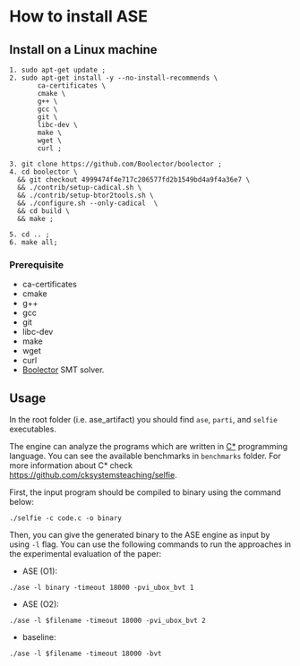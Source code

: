 # How to install ASE

## Install on a Linux machine
```
1. sudo apt-get update ;
2. sudo apt-get install -y --no-install-recommends \
       ca-certificates \
       cmake \
       g++ \
       gcc \
       git \
       libc-dev \
       make \
       wget \
       curl ;

3. git clone https://github.com/Boolector/boolector ;
4. cd boolector \
  && git checkout 4999474f4e717c206577fd2b1549bd4a9f4a36e7 \
  && ./contrib/setup-cadical.sh \
  && ./contrib/setup-btor2tools.sh \
  && ./configure.sh --only-cadical  \
  && cd build \
  && make ;

5. cd .. ;
6. make all;
```

### Prerequisite
- ca-certificates
- cmake
- g++
- gcc
- git
- libc-dev
- make
- wget
- curl
- [Boolector](https://boolector.github.io) SMT solver.

## Usage
In the root folder (i.e. ase_artifact) you should find `ase`, `parti`, and `selfie` executables.

The engine can analyze the programs which are written in [C*](https://github.com/cksystemsteaching/selfie) programming language. You can see the available benchmarks in `benchmarks` folder. For more information about C* check https://github.com/cksystemsteaching/selfie.

First, the input program should be compiled to binary using the command below:
```
./selfie -c code.c -o binary
```

Then, you can give the generated binary to the ASE engine as input by using `-l` flag. You can use the following commands to run the approaches in the experimental evaluation of the paper:

- ASE (O1):
```
./ase -l binary -timeout 18000 -pvi_ubox_bvt 1
```
- ASE (O2):
```
./ase -l $filename -timeout 18000 -pvi_ubox_bvt 2
```
- baseline:
```
./ase -l $filename -timeout 18000 -bvt
```
